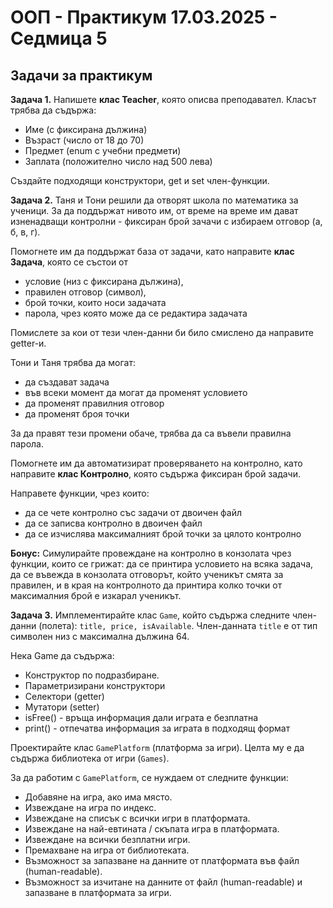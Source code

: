 # OOП - Практикум 17.03.2025 - Седмица 5

## Задачи за практикум

**Задача 1.** Напишете **клас Teacher**, която описва преподавател. Класът трябва да съдържа:

* Име (с фиксирана дължина)
* Възраст (число от 18 до 70)
* Предмет (enum с учебни предмети)
* Заплата (положително число над 500 лева)

Създайте подходящи конструктори, get и set член-функции.

**Задача 2.** Таня и Тони решили да отворят школа по математика за ученици. За да поддържат нивото им, от време на време им дават изненадващи контролни - фиксиран брой зачачи с избираем отговор (а, б, в, г). 

Помогнете им да поддържат база от задачи, като направите **клас Задача**, която се състои от 
- условие (низ с фиксирана дължина), 
- правилен отговор (символ),
- брой точки, които носи задачата
- парола, чрез която може да се редактира задачата

Помислете за кои от тези член-данни би било смислено да направите getter-и.

Тони и Таня трябва да могат:
- да създават задача
- във всеки момент да могат да променят условието
- да променят правилния отговор 
- да променят броя точки

За да правят тези промени обаче, трябва да са въвели правилна парола.

Помогнете им да автоматизират проверяването на контролно, като направите **клас Контролно**, която съдържа фиксиран брой задачи. 

Направете функции, чрез които:
- да се чете контролно със задачи от двоичен файл
- да се записва контролно в двоичен файл
- да се изчислява максималният брой точки за цялото контролно

**Бонус:** Симулирайте провеждане на контролно в конзолата чрез функции, които се грижат: да се принтира условието на всяка задача, да се въвежда в конзолата отговорът, който ученикът смята за правилен, и в края на контролното да принтира колко точки от максималния брой е изкарал ученикът.

**Задача 3.** Имплементирайте клас `Game`, който съдържа следните член-данни (полета): `title, price, isAvailable`. Член-данната `title` е от тип символен низ с максимална дължина 64.

Нека Game да съдържа:

* Конструктор по подразбиране.
* Параметризирани конструктори
* Селектори (getter)
* Мутатори (setter)
* isFree() - връща информация дали играта е безплатна
* print() - отпечатва информация за играта в подходящ формат

Проектирайте клас `GamePlatform` (платформа за игри).
Целта му е да съдържа библиотека от игри (`Games`).

За да работим с `GamePlatform`, се нуждаем от следните функции:

* Добавяне на игра, ако има място.
* Извеждане на игра по индекс.
* Извеждане на списък с всички игри в платформата.
* Извеждане на най-евтината / скъпата игра в платформата.
* Извеждане на всички безплатни игри.
* Премахване на игра от библиотеката.
* Възможност за запазване на данните от платформата във файл (human-readable).
* Възможност за изчитане на данните от файл (human-readable) и запазване в платформата за игри.
